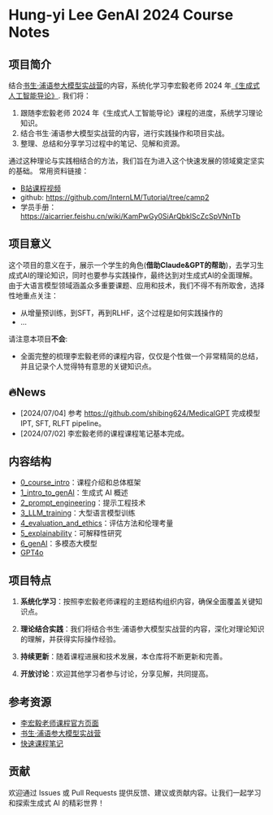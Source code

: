 # Hung-yi Lee GenAI 2024 Course Notes

## 项目简介

结合[书生·浦语参大模型实战营](https://openxlab.org.cn/models/InternLM/subject)的内容，系统化学习李宏毅老师 2024
年[《生成式人工智能导论》](https://speech.ee.ntu.edu.tw/~hylee/genai/2024-spring.php). 我们将：

1. 跟随李宏毅老师 2024 年《生成式人工智能导论》课程的进度，系统学习理论知识。
2. 结合书生·浦语参大模型实战营的内容，进行实践操作和项目实战。
3. 整理、总结和分享学习过程中的笔记、见解和资源。

通过这种理论与实践相结合的方法，我们旨在为进入这个快速发展的领域奠定坚实的基础。 常用资料链接：
- [B站课程视频](https://www.bilibili.com/video/BV1BJ4m1e7g8?p=2&vd_source=d3d6c6260e5259a5e1b8b098679a13da)
- github: https://github.com/InternLM/Tutorial/tree/camp2
- 学员手册：https://aicarrier.feishu.cn/wiki/KamPwGy0SiArQbklScZcSpVNnTb

## 项目意义

这个项目的意义在于，展示一个学生的角色(**借助Claude&GPT的帮助**)，去学习生成式AI的理论知识，同时也要参与实践操作，最终达到对生成式AI的全面理解。
由于大语言模型领域涵盖众多重要课题、应用和技术，我们不得不有所取舍，选择性地重点关注：
- 从增量预训练，到SFT，再到RLHF，这个过程是如何实践操作的
- ...

请注意本项目**不会**:
- 全面完整的梳理李宏毅老师的课程内容，仅仅是个性做一个非常精简的总结，并且记录个人觉得特有意思的关键知识点。

## 🔥News


- [2024/07/04] 参考 https://github.com/shibing624/MedicalGPT 完成模型 IPT, SFT, RLFT pipeline。
- [2024/07/02] 李宏毅老师的课程课程笔记基本完成。


## 内容结构

- [0_course_intro](0_course_intro.md)：课程介绍和总体框架
- [1_intro_to_genAI](1_intro_to_genAI.md)：生成式 AI 概述
- [2_prompt_engineering](2_prompt_engineering.md)：提示工程技术
- [3_LLM_training](3_LLM_training.md)：大型语言模型训练
- [4_evaluation_and_ethics](4_evaluation_and_ethics.md)：评估方法和伦理考量
- [5_explainability](5_explainability.md)：可解释性研究
- [6_genAI](6_genAI.md)：多模态大模型
- [GPT4o](GPT4o.md)


## 项目特点

1. **系统化学习**：按照李宏毅老师课程的主题结构组织内容，确保全面覆盖关键知识点。

2. **理论结合实践**：我们将结合书生·浦语参大模型实战营的内容，深化对理论知识的理解，并获得实际操作经验。

3. **持续更新**：随着课程进展和技术发展，本仓库将不断更新和完善。

4. **开放讨论**：欢迎其他学习者参与讨论，分享见解，共同提高。


## 参考资源

- [李宏毅老师课程官方页面](https://speech.ee.ntu.edu.tw/~hylee/genai/2024-spring.php)
- [书生·浦语参大模型实战营](https://openxlab.org.cn/models/InternLM/subject)
- [快速课程笔记](https://swze06osuex.feishu.cn/docx/CNo1dz9LGoCyRDxFKABcUVbcnfb?from=from_copylink)

## 贡献

欢迎通过 Issues 或 Pull Requests 提供反馈、建议或贡献内容。让我们一起学习和探索生成式 AI 的精彩世界！
